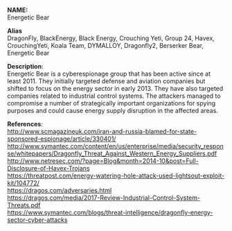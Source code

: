 **NAME:**  
Energetic Bear  
  
**Alias**  
DragonFly, BlackEnergy, Black Energy, Crouching Yeti, Group 24, Havex, CrouchingYeti, Koala Team, DYMALLOY, Dragonfly2, Berserker Bear, Energetic Bear  
  
**Description**:   
Energetic Bear is a cyberespionage group that has been active since at least 2011. They initially targeted defense and aviation companies but shifted to focus on the energy sector in early 2013. They have also targeted companies related to industrial control systems.
The attackers managed to compromise a number of strategically important organizations for spying purposes and could cause energy supply disruption in the affected areas.

**References**:   
http://www.scmagazineuk.com/iran-and-russia-blamed-for-state-sponsored-espionage/article/330401/  
http://www.symantec.com/content/en/us/enterprise/media/security_response/whitepapers/Dragonfly_Threat_Against_Western_Energy_Suppliers.pdf  
http://www.netresec.com/?page=Blog&month=2014-10&post=Full-Disclosure-of-Havex-Trojans  
https://threatpost.com/energy-watering-hole-attack-used-lightsout-exploit-kit/104772/  
https://dragos.com/adversaries.html  
https://dragos.com/media/2017-Review-Industrial-Control-System-Threats.pdf  
https://www.symantec.com/blogs/threat-intelligence/dragonfly-energy-sector-cyber-attacks  
